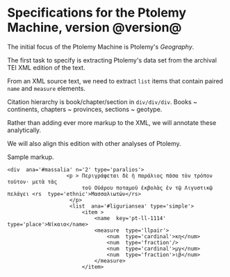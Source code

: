 # Specifications for the Ptolemy Machine, version @version@ #

The initial focus of the Ptolemy Machine  is Ptolemy's *Geography*.

The first task to specify is extracting Ptolemy's data set from the archival TEI XML edition of the text.

From an XML source text, we need to extract `list` items that contain paired `name` and `measure` elements.

Citation hierarchy is book/chapter/section in `div/div/div`.  Books ~ continents, chapters ~ provinces, sections ~ geotype.

Rather than adding ever more markup to the XML, we will annotate these analytically.

We will also align this edition with other analyses of Ptolemy.

Sample markup.



    <div  ana='#massalia' n='2' type='paralios'>
                       <p > Περιγράφεται δὲ ἡ παράλιος πᾶσα τὸν τρόπον τοῦτον· μετὰ τὰς
                            τοῦ Οὐάρου ποταμοῦ ἐκβολὰς ἐν τῷ Λιγυστικῷ πελάγει <rs  type='ethnic'>Μασσαλιωτῶν</rs>
                        </p>
                        <list  ana='#liguriansea' type='simple'>
                            <item >
                                <name  key='pt-ll-1114' type='place'>Νίκαια</name>
                                <measure  type='llpair'>
                                    <num  type='cardinal'>κη</num>
                                    <num  type='fraction'/>
                                    <num  type='cardinal'>μγ</num>
                                    <num  type='fraction'>ιβ</num>
                                </measure>
                            </item>




